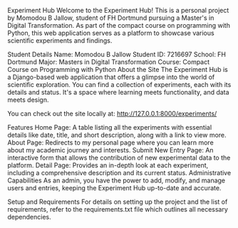 Experiment Hub
Welcome to the Experiment Hub!
This is a personal project by Momodou B Jallow, student of FH Dortmund pursuing a Master's in Digital Transformation. As part of the compact course on programming with Python, this web application serves as a platform to showcase various scientific experiments and findings.

Student Details
Name: Momodou B Jallow
Student ID: 7216697
School: FH Dortmund
Major: Masters in Digital Transformation
Course: Compact Course on Programming with Python
About the Site
The Experiment Hub is a Django-based web application that offers a glimpse into the world of scientific exploration. You can find a collection of experiments, each with its details and status. It's a space where learning meets functionality, and data meets design.

You can check out the site locally at: http://127.0.0.1:8000/experiments/

Features
Home Page: A table listing all the experiments with essential details like date, title, and short description, along with a link to view more.
About Page: Redirects to my personal page where you can learn more about my academic journey and interests.
Submit New Entry Page: An interactive form that allows the contribution of new experimental data to the platform.
Detail Page: Provides an in-depth look at each experiment, including a comprehensive description and its current status.
Administrative Capabilities
As an admin, you have the power to add, modify, and manage users and entries, keeping the Experiment Hub up-to-date and accurate.

Setup and Requirements
For details on setting up the project and the list of requirements, refer to the requirements.txt file which outlines all necessary dependencies.


